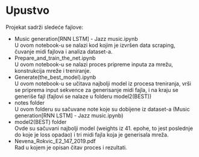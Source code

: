 # Upustvo



Projekat sadrži sledeće fajlove:

- Music generation[RNN LSTM] - Jazz music.ipynb 
<br>U ovom notebook-u se nalazi kod kojim je izvršen data scraping, čuvanje midi fajlova i analiza dataset-a.</br>
- Prepare_and_train_the_net.ipynb 
<br>U ovom notebook-u se nalazi proces pripreme inputa za mrežu, konstrukcija mreže i treniranje.</br>
- Generate(the_best_model).ipynb
<br>U ovom notebook-u se učitava najbolji model iz procesa treniranja, vrši se priprema input sekvence za generisanje midi fajla, i na kraju se generiše fajl (fajlovi se nalaze u folderu model2(BEST))</br>
- notes folder
<br> U ovom folderu su sačuvane note koje su dobijene iz dataset-a (Music generation[RNN LSTM] - Jazz music.ipynb)
- model2(BEST) folder
<br> Ovde su sačuvani najbolji model (weights iz 41. epohe, to jest poslednje do koje je loss opadao) i tri midi fajla koja je generisala mreža.</br>
- Nevena_Rokvic_E2_147_2019.pdf
<br>Rad u kojem je opisan čitav proces i rezultati.</br>
